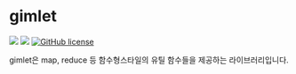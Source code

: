 # gimlet

![](https://img.shields.io/badge/language-C%2B%2B-red) ![](https://img.shields.io/badge/version-0.1.0-brightgreen) [![GitHub license](https://img.shields.io/badge/license-MIT-blue.svg)](https://github.com/myyrakle/gimlet/blob/master/LICENSE) 

gimlet은 map, reduce 등 함수형스타일의 유틸 함수들을 제공하는 라이브러리입니다.

